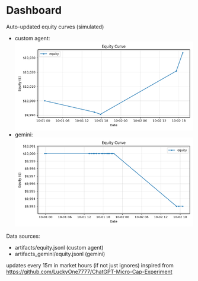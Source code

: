 # Dashboard

Auto-updated equity curves (simulated)

- custom agent: ![Equity Curve](artifacts/equity.png?v=639b484)
- gemini: ![Equity Curve (Gemini)](artifacts_gemini/equity.png?v=639b484)

Data sources:
- artifacts/equity.jsonl (custom agent)
- artifacts_gemini/equity.jsonl (gemini)

updates every 15m in market hours (if not just ignores)
inspired from https://github.com/LuckyOne7777/ChatGPT-Micro-Cap-Experiment